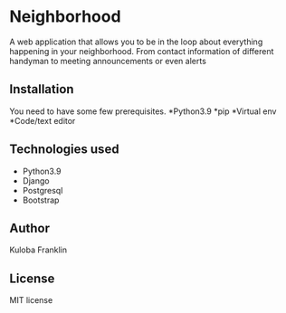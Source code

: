 # Neighborhood
A web application that allows you to be in the loop about everything happening in your neighborhood. From contact information of different handyman to meeting announcements or even alerts

## Installation
 You need to have some few prerequisites.
 *Python3.9
 *pip
 *Virtual env
 *Code/text editor

## Technologies used
* Python3.9
* Django
* Postgresql
* Bootstrap

## Author
Kuloba Franklin

## License
 MIT license